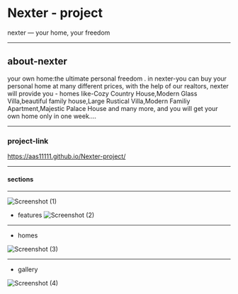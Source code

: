 # Nexter - project
nexter &mdash; your home, your freedom


------------


## about-nexter

your own home:the ultimate personal freedom . in nexter-you can buy your personal home at many different prices,
with the help of our realtors, nexter will provide you - homes like-Cozy Country House,Modern Glass Villa,beautiful family house,Large Rustical Villa,Modern Familiy Apartment,Majestic Palace House and many more,  and you will get your own home only in one week....


-----------------------



### project-link
https://aas11111.github.io/Nexter-project/


----

####   sections

-------


![Screenshot (1)](https://user-images.githubusercontent.com/115452935/202696213-820d0afe-9380-4813-97dc-36e34864ad55.png)

* features 
![Screenshot (2)](https://user-images.githubusercontent.com/115452935/202697894-be22ec01-a56f-4d7c-81ab-1ea36dabcf7d.png)

-------

* homes 


![Screenshot (3)](https://user-images.githubusercontent.com/115452935/202697912-c513ae74-0c2f-4853-a80a-0531fab5485e.png)

---------

* gallery 


![Screenshot (4)](https://user-images.githubusercontent.com/115452935/202697926-2be4e32b-4b4f-4c17-8ddc-ac0627ac7385.png)

